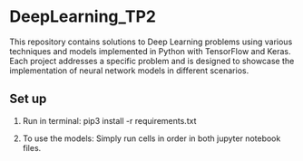 # DeepLearning_TP2

This repository contains solutions to Deep Learning problems using various techniques and models implemented in Python with TensorFlow and Keras. Each project addresses a specific problem and is designed to showcase the implementation of neural network models in different scenarios.

## Set up

1. Run in terminal:
    pip3 install -r requirements.txt

2. To use the models:
    Simply run cells in order in both jupyter notebook files.
